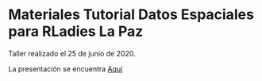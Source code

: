 # Materiales Tutorial Datos Espaciales para RLadies La Paz

Taller realizado el 25 de junio de 2020.

La presentación se encuentra [Aquí](https://sporella.github.io/datos_espaciales_lapaz/#1)
